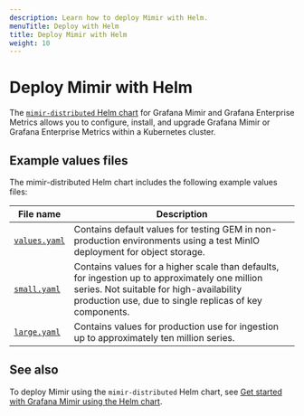 ```yaml
---
description: Learn how to deploy Mimir with Helm.
menuTitle: Deploy with Helm
title: Deploy Mimir with Helm
weight: 10
---
```


<!-- Note: This topic is mounted in the GEM documentation. Ensure that all updates are also applicable to GEM. -->

# Deploy Mimir with Helm

The [`mimir-distributed` Helm chart](https://github.com/grafana/mimir/blob/main/operations/helm/charts/mimir-distributed/) for Grafana Mimir and Grafana Enterprise Metrics allows you to configure, install, and upgrade Grafana Mimir or Grafana Enterprise Metrics within a Kubernetes cluster.

## Example values files

The mimir-distributed Helm chart includes the following example values files:

| File name                                                                                                        | Description                                                                                                                                                                                          |
| ---------------------------------------------------------------------------------------------------------------- | ---------------------------------------------------------------------------------------------------------------------------------------------------------------------------------------------------- |
| [`values.yaml`](https://github.com/grafana/mimir/blob/main/operations/helm/charts/mimir-distributed/values.yaml) | Contains default values for testing GEM in non-production environments using a test MinIO deployment for object storage.                                                                             |
| [`small.yaml`](https://github.com/grafana/mimir/tree/main/operations/helm/charts/mimir-distributed/small.yaml)   | Contains values for a higher scale than defaults, for ingestion up to approximately one million series. Not suitable for high-availability production use, due to single replicas of key components. |
| [`large.yaml`](https://github.com/grafana/mimir/tree/main/operations/helm/charts/mimir-distributed/large.yaml)   | Contains values for production use for ingestion up to approximately ten million series.                                                                                                             |

## See also

To deploy Mimir using the `mimir-distributed` Helm chart, see [Get started with Grafana Mimir using the Helm chart](/docs/helm-charts/mimir-distributed/latest/get-started-helm-charts/).
